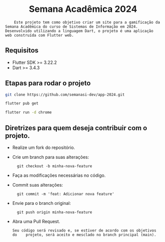 <h1 align="center">Semana Acadêmica 2024</h1>  

        Este projeto tem como objetivo criar um site para a gamificação da Semana Acadêmica do curso de Sistemas de Informação em 2024. Desenvolvido utilizando a linguagem Dart, o projeto é uma aplicação web construída com Flutter web.

## Requisitos

- Flutter SDK >= 3.22.2
- Dart >= 3.4.3

## Etapas para rodar o projeto

```sh
git clone https://github.com/semanasi-dev/app-2024.git

flutter pub get

flutter run -d chrome
```

## Diretrizes para quem deseja contribuir com o projeto.

- Realize um fork do repositório. 

- Crie um branch para suas alterações:
    
        git checkout -b minha-nova-feature

- Faça as modificações necessárias no código.

- Commit suas alterações:
    
        git commit -m 'feat: Adicionar nova feature'

- Envie para o branch original:

        git push origin minha-nova-feature

- Abra uma Pull Request.

      Seu código será revisado e, se estiver de acordo com os objetivos do    projeto, será aceito e mesclado no branch principal (main).    